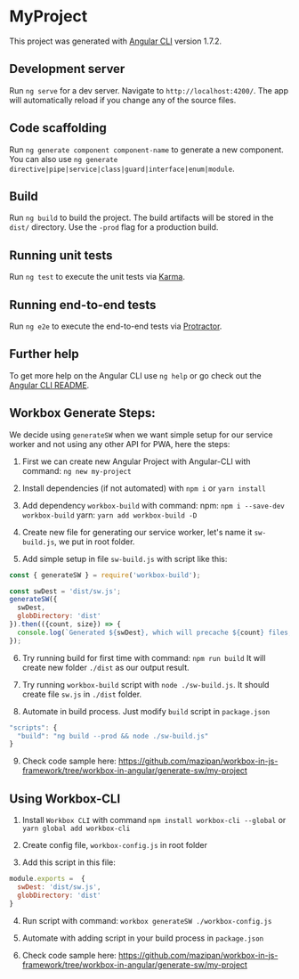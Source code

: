 # MyProject

This project was generated with [Angular CLI](https://github.com/angular/angular-cli) version 1.7.2.

## Development server

Run `ng serve` for a dev server. Navigate to `http://localhost:4200/`. The app will automatically reload if you change any of the source files.

## Code scaffolding

Run `ng generate component component-name` to generate a new component. You can also use `ng generate directive|pipe|service|class|guard|interface|enum|module`.

## Build

Run `ng build` to build the project. The build artifacts will be stored in the `dist/` directory. Use the `-prod` flag for a production build.

## Running unit tests

Run `ng test` to execute the unit tests via [Karma](https://karma-runner.github.io).

## Running end-to-end tests

Run `ng e2e` to execute the end-to-end tests via [Protractor](http://www.protractortest.org/).

## Further help

To get more help on the Angular CLI use `ng help` or go check out the [Angular CLI README](https://github.com/angular/angular-cli/blob/master/README.md).

## Workbox Generate Steps:

We decide using `generateSW` when we want simple setup for our service worker and not using any other API for PWA, here the steps:

1. First we can create new Angular Project with Angular-CLI with command: `ng new my-project`

2. Install dependencies (if not automated) with `npm i` or `yarn install`

3. Add dependency `workbox-build` with command:
   npm: `npm i --save-dev workbox-build`
   yarn: `yarn add workbox-build -D`

4. Create new file for generating our service worker, let's name it `sw-build.js`, we put in root folder.

5. Add simple setup in file `sw-build.js` with script like this:

  ```js
  const { generateSW } = require('workbox-build');

  const swDest = 'dist/sw.js';
  generateSW({
    swDest,
    globDirectory: 'dist'
  }).then(({count, size}) => {
    console.log(`Generated ${swDest}, which will precache ${count} files, totaling ${size} bytes.`);
  });
  ```

6. Try running build for first time with command: `npm run build`
  It will create new folder `./dist` as our output result.

7. Try running `workbox-build` script with `node ./sw-build.js`.
  It should create file `sw.js` in `./dist` folder.

8. Automate in build process. Just modify `build` script in `package.json`

  ```js
  "scripts": {
    "build": "ng build --prod && node ./sw-build.js"
  }
  ```

9. Check code sample here: https://github.com/mazipan/workbox-in-js-framework/tree/workbox-in-angular/generate-sw/my-project


## Using Workbox-CLI

1. Install `Workbox CLI` with command `npm install workbox-cli --global` or `yarn global add workbox-cli`

2. Create config file, `workbox-config.js` in root folder

3. Add this script in this file:

  ```js
  module.exports =  {
    swDest: 'dist/sw.js',
    globDirectory: 'dist'
  }
  ```

4. Run script with command: `workbox generateSW ./workbox-config.js`

5. Automate with adding script in your build process in `package.json`

6. Check code sample here: https://github.com/mazipan/workbox-in-js-framework/tree/workbox-in-angular/generate-sw/my-project
